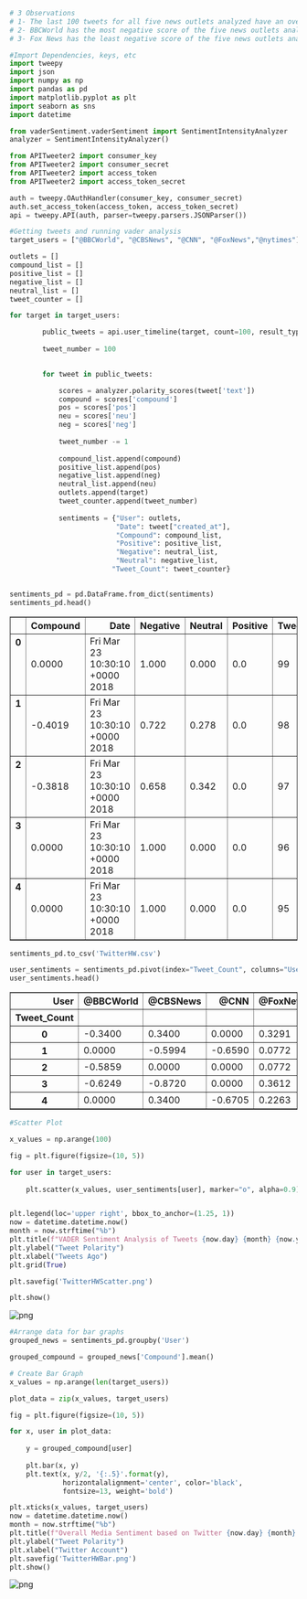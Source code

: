 

```python
# 3 Observations
# 1- The last 100 tweets for all five news outlets analyzed have an overall negative sentiment.
# 2- BBCWorld has the most negative score of the five news outlets analyzed.
# 3- Fox News has the least negative score of the five news outlets analyzed.
```


```python
#Import Dependencies, keys, etc
import tweepy
import json
import numpy as np
import pandas as pd
import matplotlib.pyplot as plt
import seaborn as sns
import datetime

from vaderSentiment.vaderSentiment import SentimentIntensityAnalyzer
analyzer = SentimentIntensityAnalyzer()

from APITweeter2 import consumer_key
from APITweeter2 import consumer_secret
from APITweeter2 import access_token
from APITweeter2 import access_token_secret

auth = tweepy.OAuthHandler(consumer_key, consumer_secret)
auth.set_access_token(access_token, access_token_secret)
api = tweepy.API(auth, parser=tweepy.parsers.JSONParser())
```


```python
#Getting tweets and running vader analysis
target_users = ["@BBCWorld", "@CBSNews", "@CNN", "@FoxNews","@nytimes"]

outlets = []
compound_list = []
positive_list = []
negative_list = []
neutral_list = []
tweet_counter = []

for target in target_users:

        public_tweets = api.user_timeline(target, count=100, result_type="recent")
        
        tweet_number = 100

        
        for tweet in public_tweets: 

            scores = analyzer.polarity_scores(tweet['text'])
            compound = scores['compound']
            pos = scores['pos']
            neu = scores['neu']
            neg = scores['neg']
            
            tweet_number -= 1
                  
            compound_list.append(compound)
            positive_list.append(pos)
            negative_list.append(neg)
            neutral_list.append(neu)
            outlets.append(target)
            tweet_counter.append(tweet_number)
            
            sentiments = {"User": outlets,
                          "Date": tweet["created_at"],
                          "Compound": compound_list,
                          "Positive": positive_list,
                          "Negative": neutral_list,
                          "Neutral": negative_list,
                         "Tweet_Count": tweet_counter}
       
```


```python
sentiments_pd = pd.DataFrame.from_dict(sentiments)
sentiments_pd.head()
```




<div>
<style>
    .dataframe thead tr:only-child th {
        text-align: right;
    }

    .dataframe thead th {
        text-align: left;
    }

    .dataframe tbody tr th {
        vertical-align: top;
    }
</style>
<table border="1" class="dataframe">
  <thead>
    <tr style="text-align: right;">
      <th></th>
      <th>Compound</th>
      <th>Date</th>
      <th>Negative</th>
      <th>Neutral</th>
      <th>Positive</th>
      <th>Tweet_Count</th>
      <th>User</th>
    </tr>
  </thead>
  <tbody>
    <tr>
      <th>0</th>
      <td>0.0000</td>
      <td>Fri Mar 23 10:30:10 +0000 2018</td>
      <td>1.000</td>
      <td>0.000</td>
      <td>0.0</td>
      <td>99</td>
      <td>@BBCWorld</td>
    </tr>
    <tr>
      <th>1</th>
      <td>-0.4019</td>
      <td>Fri Mar 23 10:30:10 +0000 2018</td>
      <td>0.722</td>
      <td>0.278</td>
      <td>0.0</td>
      <td>98</td>
      <td>@BBCWorld</td>
    </tr>
    <tr>
      <th>2</th>
      <td>-0.3818</td>
      <td>Fri Mar 23 10:30:10 +0000 2018</td>
      <td>0.658</td>
      <td>0.342</td>
      <td>0.0</td>
      <td>97</td>
      <td>@BBCWorld</td>
    </tr>
    <tr>
      <th>3</th>
      <td>0.0000</td>
      <td>Fri Mar 23 10:30:10 +0000 2018</td>
      <td>1.000</td>
      <td>0.000</td>
      <td>0.0</td>
      <td>96</td>
      <td>@BBCWorld</td>
    </tr>
    <tr>
      <th>4</th>
      <td>0.0000</td>
      <td>Fri Mar 23 10:30:10 +0000 2018</td>
      <td>1.000</td>
      <td>0.000</td>
      <td>0.0</td>
      <td>95</td>
      <td>@BBCWorld</td>
    </tr>
  </tbody>
</table>
</div>




```python
sentiments_pd.to_csv('TwitterHW.csv')
```


```python
user_sentiments = sentiments_pd.pivot(index="Tweet_Count", columns="User", values="Compound")
user_sentiments.head()
```




<div>
<style>
    .dataframe thead tr:only-child th {
        text-align: right;
    }

    .dataframe thead th {
        text-align: left;
    }

    .dataframe tbody tr th {
        vertical-align: top;
    }
</style>
<table border="1" class="dataframe">
  <thead>
    <tr style="text-align: right;">
      <th>User</th>
      <th>@BBCWorld</th>
      <th>@CBSNews</th>
      <th>@CNN</th>
      <th>@FoxNews</th>
      <th>@nytimes</th>
    </tr>
    <tr>
      <th>Tweet_Count</th>
      <th></th>
      <th></th>
      <th></th>
      <th></th>
      <th></th>
    </tr>
  </thead>
  <tbody>
    <tr>
      <th>0</th>
      <td>-0.3400</td>
      <td>0.3400</td>
      <td>0.0000</td>
      <td>0.3291</td>
      <td>0.0000</td>
    </tr>
    <tr>
      <th>1</th>
      <td>0.0000</td>
      <td>-0.5994</td>
      <td>-0.6590</td>
      <td>0.0772</td>
      <td>-0.5267</td>
    </tr>
    <tr>
      <th>2</th>
      <td>-0.5859</td>
      <td>0.0000</td>
      <td>0.0000</td>
      <td>0.0772</td>
      <td>-0.0772</td>
    </tr>
    <tr>
      <th>3</th>
      <td>-0.6249</td>
      <td>-0.8720</td>
      <td>0.0000</td>
      <td>0.3612</td>
      <td>-0.5574</td>
    </tr>
    <tr>
      <th>4</th>
      <td>0.0000</td>
      <td>0.3400</td>
      <td>-0.6705</td>
      <td>0.2263</td>
      <td>0.6369</td>
    </tr>
  </tbody>
</table>
</div>




```python
#Scatter Plot

x_values = np.arange(100)

fig = plt.figure(figsize=(10, 5))

for user in target_users:
    
    plt.scatter(x_values, user_sentiments[user], marker="o", alpha=0.9)


plt.legend(loc='upper right', bbox_to_anchor=(1.25, 1))
now = datetime.datetime.now()
month = now.strftime("%b")
plt.title(f"VADER Sentiment Analysis of Tweets {now.day} {month} {now.year}")
plt.ylabel("Tweet Polarity")
plt.xlabel("Tweets Ago")
plt.grid(True)

plt.savefig('TwitterHWScatter.png')

plt.show()
```


![png](output_6_0.png)



```python
#Arrange data for bar graphs
grouped_news = sentiments_pd.groupby('User')

grouped_compound = grouped_news['Compound'].mean()

```


```python
# Create Bar Graph
x_values = np.arange(len(target_users))

plot_data = zip(x_values, target_users)

fig = plt.figure(figsize=(10, 5))

for x, user in plot_data:
    
    y = grouped_compound[user]
    
    plt.bar(x, y)
    plt.text(x, y/2, '{:.5}'.format(y),
             horizontalalignment='center', color='black',
             fontsize=13, weight='bold')

plt.xticks(x_values, target_users)
now = datetime.datetime.now()
month = now.strftime("%b")
plt.title(f"Overall Media Sentiment based on Twitter {now.day} {month} {now.year}")
plt.ylabel("Tweet Polarity")
plt.xlabel("Twitter Account")
plt.savefig('TwitterHWBar.png')
plt.show()
```


![png](output_8_0.png)

